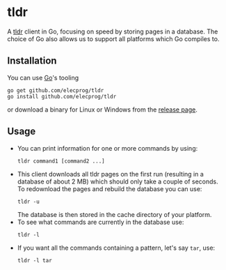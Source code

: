 tldr
====

A [tldr](https://github.com/tldr-pages/tldr) client in Go, focusing on speed by storing pages in a database.
The choice of Go also allows us to support all platforms which Go compiles to.

## Installation
You can use [Go](https://golang.org/)'s tooling

```
go get github.com/elecprog/tldr
go install github.com/elecprog/tldr
```

or download a binary for Linux or Windows from the [release page](https://github.com/elecprog/tldr/releases/latest/).

## Usage
- You can print information for one or more commands by using:
  ```
  tldr command1 [command2 ...]
  ```
- This client downloads all tldr pages on the first run (resulting in a database of about 2&nbsp;MB) which should only take a couple of seconds. To redownload the pages and rebuild the database you can use:
  ```
  tldr -u
  ```
  The database is then stored in the cache directory of your platform.
- To see what commands are currently in the database use:
  ```
  tldr -l
  ```
- If you want all the commands containing a pattern, let's say `tar`, use:
  ```
  tldr -l tar
  ```
